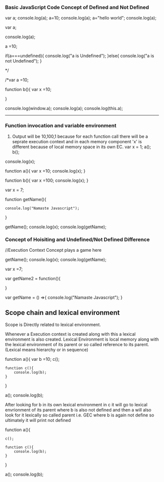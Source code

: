 















### Basic JavaScript Code Concept of Defined and Not Defined
var a;
console.log(a);
a=10;
console.log(a);
a="hello world";
console.log(a);






var a;

console.log(a);

a =10;


if(a===undefined){
	console.log("a is Undefined");
}else{
	console.log("a is not Undefined");
}

*/



/*var  a =10;

function b(){
	var x =10;

}

console.log(window.a);
console.log(a);
console.log(this.a);





---




### Function invocation and variable environment

1. Output will be 10,100,1 because for each function call there will be a seprate execution context 
and in each memory component 'x' is different because of local memory space in its own EC.
var x = 1;
a();
b();

console.log(x);

function a(){
	var x =10;
	console.log(x);
}

function b(){
	var x =100;
	console.log(x);
}

<!---------------->



var x = 7;

function getName(){

	console.log("Namaste Javascript");

}


getName();
console.log(x);
console.log(getName);



### Concept of Hoisiting and Undefined/Not Defined Difference 

//Execution Context Concept plays a game here 

getName();
console.log(x);
console.log(getName);

var x =7;


var getName2 = function(){


}

var getName = () =>{
	console.log("Namaste Javascript");
}





## Scope chain and lexical environment

Scope is Directly related to lexical environment.

Whenever a Execution context is created along with this a lexical environment is also created. Lexical Environment is local memory along
with the lexical environment of its parent or so called reference to its parent.(Lexical means hierarchy or in sequence)

function a(){
	var b =10;
	c();

	function c(){
		console.log(b);
	}
}


a();
console.log(b);






<!----------------->
After looking for b in its own lexical environment in c it will go to lexical envrionment of its parent where b is also not defined
and then a will also look for it lexically so called parent i.e. GEC where b is again not define so ultimately it will print not defined

function a(){
	
	c();

	function c(){
		console.log(b);
	}
}


a();
console.log(b);

